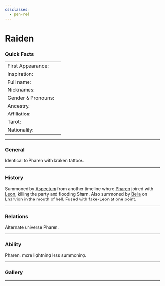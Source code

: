 ```yaml
---
cssclasses:
  - pen-red
---
```

# Raiden
### Quick Facts

|                    |     |
| ------------------ | --- |
| First Appearance:  |     |
| Inspiration:          |     |
| Full name:         |     |
| Nicknames:         |     |
| Gender & Pronouns: |     |
| Ancestry:          |     |
| Affiliation:       |     |
| Tarot:             |     |
| Nationality:       |     |
***
### General
Identical to Pharen with kraken tattoos.

***
### History
Summoned by [Aspectum](Aspectum.md) from another timeline where [Pharen](-Player/Pharen.md) joined with 
[Leon](Leon.md), killing the party and flooding Sharn. Also summoned by 
[Bella](Bella.md) on Lharvion in the mouth of hell.
Fused with fake-Leon at one point.

***
### Relations
Alternate universe Pharen.

***
### Ability
Pharen, more lightning less summoning.

***
### Gallery

***
